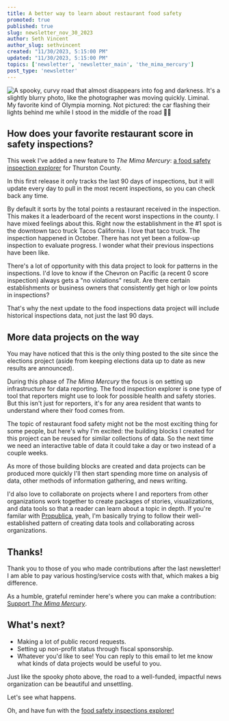 ```yaml
---
title: A better way to learn about restaurant food safety
promoted: true
published: true
slug: newsletter_nov_30_2023
author: Seth Vincent
author_slug: sethvincent
created: "11/30/2023, 5:15:00 PM"
updated: "11/30/2023, 5:15:00 PM"
topics: ['newsletter', 'newsletter_main', 'the_mima_mercury']
post_type: 'newsletter'
---
```


<img src="/images/photos/spooky_road_nov_29.jpg" alt="A spooky, curvy road that almost disappears into fog and darkness. It's a slightly blurry photo, like the photographer was moving quickly. Liminal." class="not-prose border border-black shadow mt-5 mb-1">

<div class="not-prose text-xs font-sans">My favorite kind of Olympia morning. Not pictured: the car flashing their lights behind me while I stood in the middle of the road 🤦‍♂️</div>

## How does your favorite restaurant score in safety inspections?
This week I've added a new feature to _The Mima Mercury_: [a food safety inspection explorer](https://mimamercury.com/food-inspections) for Thurston County.

In this first release it only tracks the last 90 days of inspections, but it will update every day to pull in the most recent inspections, so you can check back any time.

By default it sorts by the total points a restaurant received in the inspection. This makes it a leaderboard of the recent worst inspections in the county. I have mixed feelings about this. Right now the establishment in the #1 spot is the downtown taco truck Tacos California. I love that taco truck. The inspection happened in October. There has not yet been a follow-up inspection to evaluate progress. I wonder what their previous inspections have been like.

There's a lot of opportunity with this data project to look for patterns in the inspections. I'd love to know if the Chevron on Pacific (a recent 0 score inspection) always gets a "no violations" result. Are there certain establishments or business owners that consistently get high or low points in inspections?

That's why the next update to the food inspections data project will include historical inspections data, not just the last 90 days.

## More data projects on the way
You may have noticed that this is the only thing posted to the site since the elections project (aside from keeping elections data up to date as new results are announced).

During this phase of _The Mima Mercury_ the focus is on setting up infrastructure for data reporting. The food inspection explorer is one type of tool that reporters might use to look for possible health and safety stories. But this isn't just for reporters, it's for any area resident that wants to understand where their food comes from.

The topic of restaurant food safety might not be the most exciting thing for some people, but here's why I'm excited: the building blocks I created for this project can be reused for similar collections of data. So the next time we need an interactive table of data it could take a day or two instead of a couple weeks.

As more of those building blocks are created and data projects can be produced more quickly I'll then start spending more time on analysis of data, other methods of information gathering, and news writing.

I'd also love to collaborate on projects where I and reporters from other organizations work together to create packages of stories, visualizations, and data tools so that a reader can learn about a topic in depth. If you're familar with [Propublica](https://www.propublica.org/), yeah, I'm basically trying to follow their well-established pattern of creating data tools and collaborating across organizations.

## Thanks!
Thank you to those of you who made contributions after the last newsletter! I am able to pay various hosting/service costs with that, which makes a big difference.

As a humble, grateful reminder here's where you can make a contribution: [Support _The Mima Mercury_](https://donate.stripe.com/4gw14n3GA8wheJOeUV).

## What's next?

- Making a lot of public record requests.
- Setting up non-profit status through fiscal sponsorship.
- Whatever you'd like to see! You can reply to this email to let me know what kinds of data projects would be useful to you.

Just like the spooky photo above, the road to a well-funded, impactful news organization can be beautiful and unsettling.

Let's see what happens.

Oh, and have fun with the [food safety inspections explorer!](https://mimamercury.com/food-inspections)
